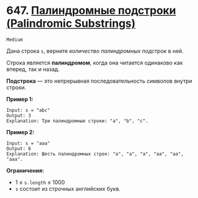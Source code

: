 # 647. [Палиндромные подстроки (Palindromic Substrings)]()

`Medium`

Дана строка `s`, верните *количество палиндромных подстрок* в ней.

Строка является **палиндромом**, когда она читается одинаково как вперед, так и назад.

**Подстрока** — это непрерывная последовательность символов внутри строки.

**Пример 1:**
```
Input: s = "abc"
Output: 3
Explanation: Три палиндромные строки: "a", "b", "c".
```

**Пример 2:**
```
Input: s = "aaa"
Output: 6
Explanation: Шесть палиндромных строк: "a", "a", "a", "aa", "aa", "aaa".
```

**Ограничения:**

*   1 ≤ `s.length` ≤ 1000
*   `s` состоит из строчных английских букв.
